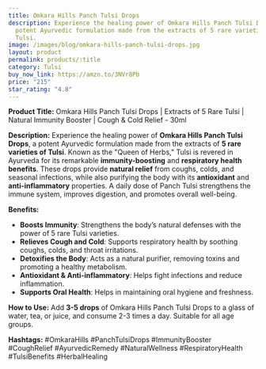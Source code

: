 ```yaml
---
title: Omkara Hills Panch Tulsi Drops
description: Experience the healing power of Omkara Hills Panch Tulsi Drops, a
  potent Ayurvedic formulation made from the extracts of 5 rare varieties of
  Tulsi.
image: /images/blog/omkara-hills-panch-tulsi-drops.jpg
layout: product
permalink: products/:title
category: Tulsi
buy_now_link: https://amzn.to/3NVr8Pb
price: "215"
star_rating: "4.8"
---
```

**Product Title:** Omkara Hills Panch Tulsi Drops | Extracts of 5 Rare Tulsi | Natural Immunity Booster | Cough & Cold Relief - 30ml

**Description:**
Experience the healing power of **Omkara Hills Panch Tulsi Drops**, a potent Ayurvedic formulation made from the extracts of **5 rare varieties of Tulsi**. Known as the "Queen of Herbs," Tulsi is revered in Ayurveda for its remarkable **immunity-boosting** and **respiratory health benefits**. These drops provide **natural relief** from coughs, colds, and seasonal infections, while also purifying the body with its **antioxidant** and **anti-inflammatory** properties. A daily dose of Panch Tulsi strengthens the immune system, improves digestion, and promotes overall well-being.

**Benefits:**
- **Boosts Immunity**: Strengthens the body’s natural defenses with the power of 5 rare Tulsi varieties.
- **Relieves Cough and Cold**: Supports respiratory health by soothing coughs, colds, and throat irritations.
- **Detoxifies the Body**: Acts as a natural purifier, removing toxins and promoting a healthy metabolism.
- **Antioxidant & Anti-inflammatory**: Helps fight infections and reduce inflammation.
- **Supports Oral Health**: Helps in maintaining oral hygiene and freshness.

**How to Use:**
Add **3-5 drops** of Omkara Hills Panch Tulsi Drops to a glass of water, tea, or juice, and consume 2-3 times a day. Suitable for all age groups.

**Hashtags:**
#OmkaraHills #PanchTulsiDrops #ImmunityBooster #CoughRelief #AyurvedicRemedy #NaturalWellness #RespiratoryHealth #TulsiBenefits #HerbalHealing
